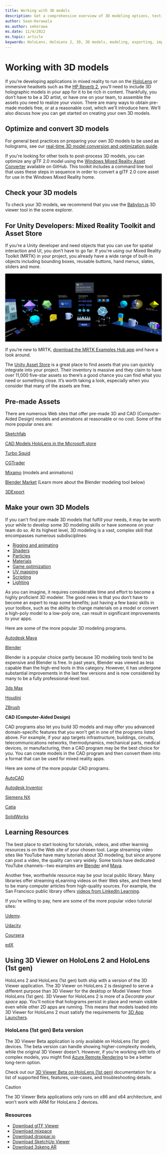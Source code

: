 ```yaml
---
title: Working with 3D models
description: Get a comprehensive overview of 3D modeling options, testing applications, and usage scenarios for HoloLens (1st gen), HoloLens 2, and immersive headsets.
author: Sean-Kerawala
ms.author: sekerawa
ms.date: 11/4/2022
ms.topic: article
keywords: HoloLens, HoloLens 2, 3D, 3D models, modeling, exporting, importing, assets mixed reality headset, windows mixed reality headset, virtual reality headset
---
```


# Working with 3D models

If you’re developing applications in mixed reality to run on the [HoloLens](https://www.microsoft.com/en-us/hololens) or immersive headsets such as the [HP Reverb 2](https://www.hp.com/us-en/vr/reverb-g2-vr-headset.html), you’ll need to include 3D holographic models in your app for it to be rich in content. Thankfully, you don’t have to be a 3D artist, or have one on your team, to assemble the assets you need to realize your vision. There are many ways to obtain pre-made models free, or at a reasonable cost, which we'll introduce here. We’ll also discuss how you can get started on creating your own 3D models.

## Optimize and convert 3D models

For general best practices on preparing your own 3D models to be used as holograms, see our [real-time 3D model conversion and optimization guide](/dynamics365/mixed-reality/import-tool/best-practices).

If you're looking for other tools to post-process 3D models, you can optimize any glTF 2.0 model using the [Windows Mixed Reality Asset Converter](https://github.com/microsoft/glTF-Toolkit) available on GitHub. This toolkit includes a command line tool that uses these steps in sequence in order to convert a glTF 2.0 core asset for use in the Windows Mixed Reality home.

## Check your 3D models

To check your 3D models, we recommend that you use the [Babylon.js](https://www.babylonjs.com) 3D viewer tool in the scene explorer.

## For Unity Developers: Mixed Reality Toolkit and Asset Store

If you’re a Unity developer and need objects that you can use for spatial interaction and UI, you don’t have to go far. If you're using our Mixed Reality Toolkit (MRTK) in your project, you already have a wide range of built-in objects including bounding boxes, reusable buttons, hand menus, slates, sliders and more.

![Mixed reality toolkit 3D objects](images/mrtk-ui-objects.png)

If you’re new to MRTK, [download the MRTK Examples Hub app](https://www.microsoft.com/en-us/p/mrtk-examples-hub/9mv8c39l2sj4?activetab=pivot:overviewtab) and have a look around.

The [Unity Asset Store](https://assetstore.unity.com/3d) is a great place to find assets that you can quickly integrate into your project. Their inventory is massive and they claim to have over 11,000 five-star assets so there’s a good chance you can find what you need or something close. It’s worth taking a look, especially when you consider that many of the assets are free.

## Pre-made Assets

There are numerous Web sites that offer pre-made 3D and CAD (Computer-Aided Design) models and animations at reasonable or no cost. Some of the more popular ones are:

[Sketchfab](https://sketchfab.com/tags/hololens)

[CAD Models HoloLens in the Microsoft store](https://www.microsoft.com/en-us/p/cad-models-hololens/9pb4ddf8fxzs?activetab=pivot:overviewtab)

[Turbo Squid](https://www.turbosquid.com/Search/3D-Models/hololens)

[CGTrader](https://www.cgtrader.com/3d-models/hololens)

[Mixamo](https://www.mixamo.com/#/) (models and animations)

[Blender Market](https://www.blendermarket.com/) (Learn more about the Blender modeling tool below)

[3DExport](https://3dexport.com/)

## Make your own 3D Models

If you can't find pre-made 3D models that fulfill your needs, it may be worth your while to develop some 3D modeling skills or have someone on your team do so. At its highest level, 3D modeling is a vast, complex skill that encompasses numerous subdisciplines: 

- [Rigging and animating](https://docs.unity3d.com/Manual/AnimationOverview.html)
- [Shaders](./shader.md)
- [Particles](https://docs.unity3d.com/Manual/class-ParticleSystem.html)
- [Materials](./color-light-and-materials.md#materials)
- [Game optimization](../develop/advanced-concepts/understanding-performance-for-mixed-reality.md)
- [UV mapping](/dynamics365/mixed-reality/guides/3d-content-guidelines/pixyz-studio#uv-generation)
- [Scripting](https://docs.unity3d.com/Manual/ScriptingSection.html)
- [Lighting](./color-light-and-materials.md)

As you can imagine, it requires considerable time and effort to become a highly proficient 3D modeler. The good news is that you don’t have to become an expert to reap some benefits; just having a few basic skills in your toolbox, such as the ability to change materials on a model or convert a high-poly model to a low-poly one, can result in significant improvements to your apps.

Here are some of the more popular 3D modeling programs.

[Autodesk Maya](https://www.autodesk.com/products/maya/overview?term=1-YEAR&tab=subscription)

[Blender](https://www.blender.org/)

Blender is a popular choice partly because 3D modeling tools tend to be expensive and Blender is free. In past years, Blender was viewed as less capable than the high-end tools in this category. However, it has undergone substantial improvements in the last few versions and is now considered by many to be a fully professional-level tool.

[3ds Max](https://www.autodesk.com/products/3ds-max/overview?term=1-YEAR&tab=subscription)

[Houdini](https://www.sidefx.com/)

[ZBrush](http://pixologic.com/features/about-zbrush.php)

**CAD (Computer-Aided Design)**

CAD programs also let you build 3D models and may offer you advanced domain-specific features that you won’t get in one of the programs listed above. For example, if your app targets infrastructure, buildings, circuits, telecommunications networks, thermodynamics, mechanical parts, medical devices, or manufacturing, then a CAD program may be the best choice for you. You can create models in the CAD program and then convert them into a format that can be used for mixed reality apps.

Here are some of the more popular CAD programs. 

[AutoCAD](https://www.autodesk.com/products/autocad/overview?term=1-YEAR&tab=subscription)

[Autodesk Inventor](https://www.autodesk.com/products/inventor/overview?term=1-YEAR&tab=subscription)

[Siemens NX](https://www.plm.automation.siemens.com/global/en/products/nx/)

[Catia](https://www.3ds.com/products-services/catia/?wockw=card_content_cta_1_url%3A%22https%3A%2F%2Fblogs.3ds.com%2Fcatia%2F%22)

[SolidWorks](https://my.solidworks.com/try-solidworks?mktid=13825&utm_campaign=202007_nam_sw_BINGSWOPT_en_XOP2062_rise_brand_nam_us_exact&utm_medium=cpc&utm_source=bing&utm_content=search&utm_term=1970a52062131481b383c4a1cb107268&gclid=1970a52062131481b383c4a1cb107268&gclsrc=3p.ds&msclkid=1970a52062131481b383c4a1cb107268)

## Learning Resources

The best place to start looking for tutorials, videos, and other  learning resources is on the Web site of your chosen tool. Large streaming video sites like YouTube have many tutorials about 3D modeling, but since anyone can post a video, the quality can vary widely. Some tools have dedicated YouTube channels--two examples are [Blender](https://www.youtube.com/user/BlenderFoundation) and [Maya](https://www.youtube.com/c/MayaHowTos).

Another free, worthwhile resource may be your local public library. Many libraries offer streaming eLearning videos on their Web sites, and there tend to be many computer articles from high-quality sources. For example, the San Francisco public library offers [videos from LinkedIn Learning](https://www.linkedin.com/learning-login/go/sfpl).

If you’re willing to pay, here are some of the more popular video tutorial sites:

[Udemy](https://www.udemy.com).

[Udacity](https://www.udacity.com/)

[Coursera](https://www.coursera.org/)

[edX](https://www.edx.org/)

## Using 3D Viewer on HoloLens 2 and HoloLens (1st gen)

HoloLens 2 and HoloLens (1st gen) both ship with a version of the 3D Viewer application. The 3D Viewer on HoloLens 2 is designed to serve a different purpose than 3D Viewer for the desktop or Model Viewer from HoloLens (1st gen). 3D Viewer for HoloLens 2 is more of a *Decorate your space* app. You'll notice that holograms persist in place and remain visible even while other 2D apps are running. This means that models loaded into 3D Viewer for HoloLens 2 must satisfy the requirements for [3D App Launchers](../distribute/implementing-3d-app-launchers.md).

### HoloLens (1st gen) Beta version 

The 3D Viewer Beta application is only available on HoloLens (1st gen) devices. The beta version can handle showing higher-complexity models, while the original 3D Viewer doesn't. However, if you're working with lots of complex models, you might find [Azure Remote Rendering](/azure/remote-rendering/) to be a better long-term option. 

Check out our [3D Viewer Beta on HoloLens (1st gen)](/hololens/holographic-3d-viewer-beta) documentation for a list of supported files, features, use-cases, and troubleshooting details.

> [!CAUTION]
> The 3D Viewer Beta applications only runs on x86 and x64 architecture, and won't work with ARM for HoloLens 2 devices.

### Resources

* [Download glTF Viewer](https://www.microsoft.com/p/gltf-viewer/9mwmgknx8fkh)
* [Download mixpace](https://www.microsoft.com/p/mixpace/9ph50tf4jvlv)
* [Download droppar.io](https://www.microsoft.com/p/droppario/9nf4hq5gr82d)
* [Download SketchUp Viewer](https://www.microsoft.com/p/sketchup-viewer/9ngf868jkvm3)
* [Download 3skeng AR](https://www.microsoft.com/p/3skeng-ar/9mvmq3dz3p71)